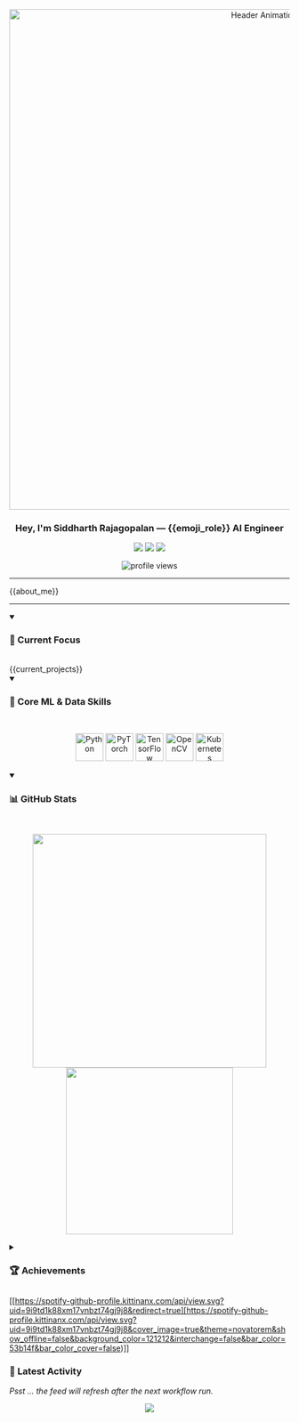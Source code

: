 <!-- <p align="center">
  <a href="https://github.com/SiddharthRajagoplan/SiddharthRajagoplan">
    <img src="https://raw.githubusercontent.com/SiddharthRajagoplan/SiddharthRajagoplan/main/header.png" alt="Header Banner"/>
  </a>
</p> -->

<div align="center">
  <img src="https://raw.githubusercontent.com/{{user}}/{{user}}/main/video.gif" alt="Header Animation" width="900"/>
</div>

<h3 align="center">Hey, I'm <b>Siddharth&nbsp;Rajagopalan</b> — {{emoji_role}} AI Engineer</h3>

<p align="center">
  <a href="https://linkedin.com/in/{{socials.linkedin}}"><img src="https://img.shields.io/badge/LinkedIn-0077B5?style=for-the-badge&logo=linkedin&logoColor=white" /></a>
  <a href="https://twitter.com/{{socials.twitter}}"><img src="https://img.shields.io/badge/Twitter-1DA1F2?style=for-the-badge&logo=twitter&logoColor=white" /></a>
  <a href="mailto:{{socials.email}}"><img src="https://img.shields.io/badge/Gmail-D14836?style=for-the-badge&logo=gmail&logoColor=white" /></a>
</p>

<p align="center">
  <img src="https://komarev.com/ghpvc/?username={{user}}&label=profile%20views&color={{accent}}&style=flat-square" alt="profile views" />
</p>

---

{{about_me}}

---

<details open>
  <summary><h3>🔭 Current Focus</h3></summary>
  <br/>
  {{current_projects}}
</details>

<!-- ────────  ML-STACK HIGHLIGHT  ──────── -->
<details open>
  <summary><h3>🧠 Core ML & Data Skills</h3></summary>
  <br/>
  <p align="center">
    <!-- Dev icons for the tools you actually use -->
    <img src="https://cdn.jsdelivr.net/gh/devicons/devicon/icons/python/python-original.svg"  height="50" alt="Python"/>
    <img src="https://cdn.jsdelivr.net/gh/devicons/devicon/icons/pytorch/pytorch-original.svg" height="50" alt="PyTorch"/>
    <img src="https://cdn.jsdelivr.net/gh/devicons/devicon/icons/tensorflow/tensorflow-original.svg" height="50" alt="TensorFlow"/>
    <img src="https://cdn.jsdelivr.net/gh/devicons/devicon/icons/opencv/opencv-original.svg"   height="50" alt="OpenCV"/>
    <img src="https://cdn.jsdelivr.net/gh/devicons/devicon/icons/kubernetes/kubernetes-plain.svg" height="50" alt="Kubernetes"/>
  </p>
</details>

<!-- ────────  STATS  ──────── -->
<details open>
  <summary><h3>📊 GitHub Stats</h3></summary>
  <br/>
  <p align="center">
    <img src="https://github-readme-stats.vercel.app/api?username={{user}}&theme=radical&show_icons=true&hide_rank=true&include_all_commits=true&count_private=true" width="420"/>
    <img src="https://github-readme-stats.vercel.app/api/top-langs?username={{user}}&layout=compact&theme=radical&langs_count=6&hide=jupyter%20notebook" width="300"/>
  </p>
</details>

<!-- ────────  TROPHIES  ──────── -->
<details>
  <summary><h3>🏆 Achievements</h3></summary>
  <br/>
  <p align="center">
    <img src="https://github-profile-trophy.vercel.app/?username={{user}}&theme=juicyfresh&no-bg=true&margin-w=5&margin-h=5"/>
  </p>
</details>

<!-- ────────  SPOTIFY  ──────── -->

[[https://spotify-github-profile.kittinanx.com/api/view.svg?uid=9i9td1k88xm17vnbzt74gj9j8&redirect=true][https://spotify-github-profile.kittinanx.com/api/view.svg?uid=9i9td1k88xm17vnbzt74gj9j8&cover_image=true&theme=novatorem&show_offline=false&background_color=121212&interchange=false&bar_color=53b14f&bar_color_cover=false)]]

<!-- ────────  RECENT ACTIVITY  ──────── -->
### 🚀 Latest Activity
<!--START_SECTION:activity-->
*Psst … the feed will refresh after the next workflow run.*
<!--END_SECTION:activity-->

<!-- Visitor counter -->
<p align="center">
  <img src="https://komarev.com/ghpvc/?username={{user}}&color=brightgreen" />
</p>